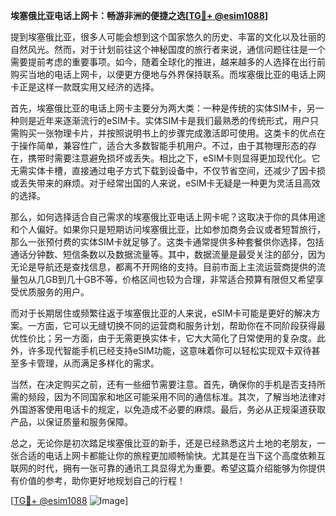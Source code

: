 **埃塞俄比亚电话上网卡：畅游非洲的便捷之选[[TG💪+ @esim1088](https://t.me/s/esim1088)]**

提到埃塞俄比亚，很多人可能会想到这个国家悠久的历史、丰富的文化以及壮丽的自然风光。然而，对于计划前往这个神秘国度的旅行者来说，通信问题往往是一个需要提前考虑的重要事项。如今，随着全球化的推进，越来越多的人选择在出行前购买当地的电话上网卡，以便更方便地与外界保持联系。而埃塞俄比亚的电话上网卡正是这样一款既实用又经济的选择。

首先，埃塞俄比亚的电话上网卡主要分为两大类：一种是传统的实体SIM卡，另一种则是近年来逐渐流行的eSIM卡。实体SIM卡是我们最熟悉的传统形式，用户只需购买一张物理卡片，并按照说明书上的步骤完成激活即可使用。这类卡的优点在于操作简单，兼容性广，适合大多数智能手机用户。不过，由于其物理形态的存在，携带时需要注意避免损坏或丢失。相比之下，eSIM卡则显得更加现代化。它无需实体卡槽，直接通过电子方式下载到设备中，不仅节省空间，还减少了因卡损或丢失带来的麻烦。对于经常出国的人来说，eSIM卡无疑是一种更为灵活且高效的选择。

那么，如何选择适合自己需求的埃塞俄比亚电话上网卡呢？这取决于你的具体用途和个人偏好。如果你只是短期访问埃塞俄比亚，比如参加商务会议或者短暂旅行，那么一张预付费的实体SIM卡就足够了。这类卡通常提供多种套餐供你选择，包括通话分钟数、短信条数以及数据流量等。其中，数据流量是最受关注的部分，因为无论是导航还是查找信息，都离不开网络的支持。目前市面上主流运营商提供的流量包从几GB到几十GB不等，价格区间也较为合理，非常适合预算有限但又希望享受优质服务的用户。

而对于长期居住或频繁往返于埃塞俄比亚的人来说，eSIM卡可能是更好的解决方案。一方面，它可以无缝切换不同的运营商和服务计划，帮助你在不同阶段获得最优性价比；另一方面，由于无需更换实体卡，它大大简化了日常使用的复杂度。此外，许多现代智能手机已经支持eSIM功能，这意味着你可以轻松实现双卡双待甚至多卡管理，从而满足多样化的需求。

当然，在决定购买之前，还有一些细节需要注意。首先，确保你的手机是否支持所需的频段，因为不同国家和地区可能采用不同的通信标准。其次，了解当地法律对外国游客使用电话卡的规定，以免造成不必要的麻烦。最后，务必从正规渠道获取产品，以保证质量和服务保障。

总之，无论你是初次踏足埃塞俄比亚的新手，还是已经熟悉这片土地的老朋友，一张合适的电话上网卡都能让你的旅程更加顺畅愉快。尤其是在当下这个高度依赖互联网的时代，拥有一张可靠的通讯工具显得尤为重要。希望这篇介绍能够为你提供有价值的参考，助你更好地规划自己的行程！

[[TG💪+ @esim1088](https://t.me/s/esim1088) ![Image](https://i.postimg.cc/4NQfJmqS/Snipaste-2025-05-13-00-14-12.png)]